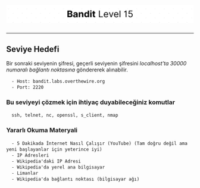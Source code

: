 # ![Bandit Level 15](https://github.com/YunusEmreAlps/Scenarios/blob/master/CTF/ctf-bandit/Bandit%20Assets/Bandit15.png?raw=true)

---

## Seviye Hedefi

Bir sonraki seviyenin şifresi, geçerli seviyenin şifresini *localhost'ta 30000 numaralı bağlantı noktasına* göndererek alınabilir.

``` {.sh}
  - Host: bandit.labs.overthewire.org
  - Port: 2220
```

### Bu seviyeyi çözmek için ihtiyaç duyabileceğiniz komutlar

``` {.sh}
  ssh, telnet, nc, openssl, s_client, nmap
```

### Yararlı Okuma Materyali

``` {.sh}
  - 5 Dakikada İnternet Nasıl Çalışır (YouTube) (Tam doğru değil ama yeni başlayanlar için yeterince iyi)
  - IP Adresleri
  - Wikipedia'daki IP Adresi
  - Wikipedia'da yerel ana bilgisayar
  - Limanlar
  - Wikipedia'da bağlantı noktası (bilgisayar ağı)
```
